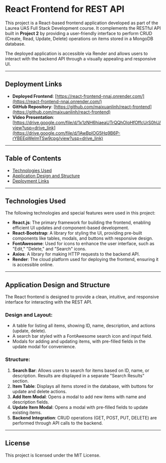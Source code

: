 # React Frontend for REST API

This project is a React-based frontend application developed as part of the Laurea UAS Full Stack Development course. It complements the RESTful API built in **Project 2** by providing a user-friendly interface to perform CRUD (Create, Read, Update, Delete) operations on items stored in a MongoDB database. 

The deployed application is accessible via Render and allows users to interact with the backend API through a visually appealing and responsive UI.

---

## Deployment Links

- **Deployed Frontend**: [https://react-frontend-nnaj.onrender.com/](https://react-frontend-nnaj.onrender.com/)  
- **GitHub Repository**: [https://github.com/maixuanlinh/react-frontend](https://github.com/maixuanlinh/react-frontend)  
- **Video Presentation**: [https://drive.google.com/file/d/1x1zNH6hiaeaUTrQQhOloHfOffcUrS0hU/view?usp=drive_link](https://drive.google.com/file/d/1AwBpIOG5Hq9B6P-rYBEEqWeImTSw9cpg/view?usp=drive_link)

---


## Table of Contents

- [Technologies Used](#technologies-used)
- [Application Design and Structure](#application-design-and-structure)
- [Deployment Links](#deployment-links)

---

## Technologies Used

The following technologies and special features were used in this project:

- **React.js**: The primary framework for building the frontend, enabling efficient UI updates and component-based development.
- **React-Bootstrap**: A library for styling the UI, providing pre-built components like tables, modals, and buttons with responsive design.
- **FontAwesome**: Used for icons to enhance the user interface, such as "Edit," "Delete," and "Search" icons.
- **Axios**: A library for making HTTP requests to the backend API.
- **Render**: The cloud platform used for deploying the frontend, ensuring it is accessible online.

---

## Application Design and Structure

The React frontend is designed to provide a clean, intuitive, and responsive interface for interacting with the REST API.

### **Design and Layout:**
- A table for listing all items, showing ID, name, description, and actions (update, delete).
- A search bar styled with a FontAwesome search icon and input field.
- Modals for adding and updating items, with pre-filled fields in the update modal for convenience.

### **Structure:**
1. **Search Bar**: Allows users to search for items based on ID, name, or description. Results are displayed in a separate "Search Results" section.
2. **Item Table**: Displays all items stored in the database, with buttons for update and delete actions.
3. **Add Item Modal**: Opens a modal to add new items with name and description fields.
4. **Update Item Modal**: Opens a modal with pre-filled fields to update existing items.
5. **Backend Integration**: CRUD operations (GET, POST, PUT, DELETE) are performed through API calls to the backend.

---

## License

This project is licensed under the MIT License.
